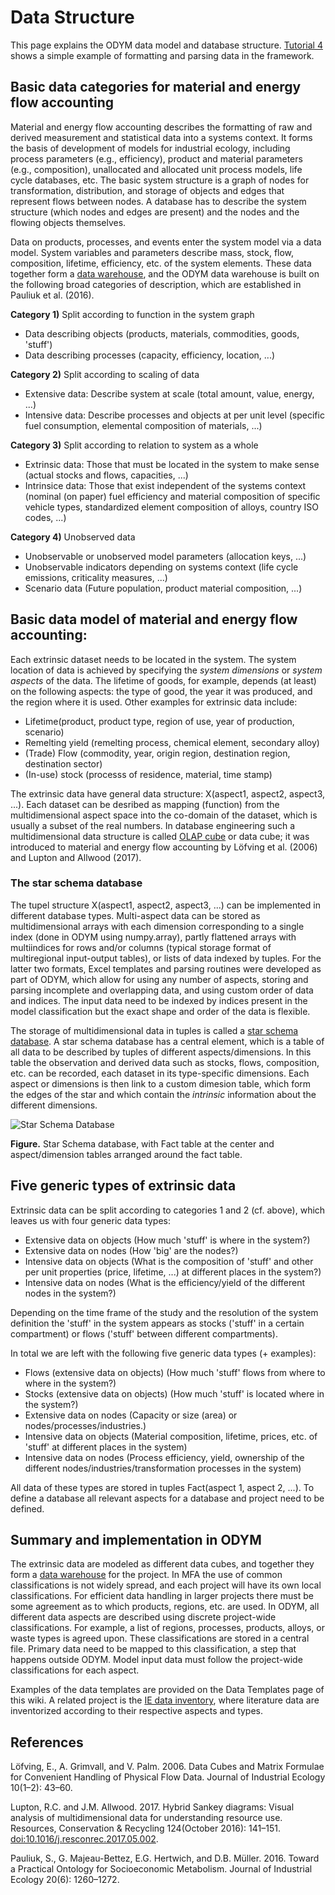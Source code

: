 # Data Structure

This page explains the ODYM data model and database structure.
[Tutorial 4](../tutorials/tutorial_4.ipynb) shows a simple example of formatting and parsing data in the framework.

## Basic data categories for material and energy flow accounting
Material and energy flow accounting describes the formatting of raw and derived measurement and statistical data into a systems context. It forms the basis of development of models for industrial ecology, including process parameters (e.g., efficiency), product and material parameters (e.g., composition), unallocated and allocated unit process models, life cycle databases, etc. The basic system structure is a graph of nodes for transformation, distribution, and storage of objects and edges that represent flows between nodes. A database has to describe the system structure (which nodes and edges are present) and the nodes and the flowing objects themselves. 

Data on products, processes, and events enter the system model via a data model. System variables and parameters describe mass, stock, flow, composition, lifetime, efficiency, etc. of the system elements. These data together form a [data warehouse](https://en.wikipedia.org/wiki/Data_warehouse), and the ODYM data warehouse is built on the following broad categories of description, which are established in Pauliuk et al. (2016).

__Category 1)__ Split according to function in the system graph
+ Data describing objects (products, materials, commodities, goods, 'stuff')
+ Data describing processes (capacity, efficiency, location, ...)

__Category 2)__ Split according to scaling of data
+ Extensive data: Describe system at scale (total amount, value, energy, ...)
+ Intensive data: Describe processes and objects at per unit level (specific fuel consumption, elemental composition of materials, ...)

__Category 3)__ Split according to relation to system as a whole
+ Extrinsic data: Those that must be located in the system to make sense (actual stocks and flows, capacities, ...)
+ Intrinsice data: Those that exist independent of the systems context (nominal (on paper) fuel efficiency and material composition of specific vehicle types, standardized element composition of alloys, country ISO codes, ...)

__Category 4)__ Unobserved data
+ Unobservable or unobserved model parameters (allocation keys, ...)
+ Unobservable indicators depending on systems context (life cycle emissions, criticality measures, ...)
+ Scenario data (Future population, product material composition, ...)

## Basic data model of material and energy flow accounting:
Each extrinsic dataset needs to be located in the system. The system location of data is achieved by specifying the _system dimensions_ or _system aspects_ of the data. The lifetime of goods, for example, depends (at least) on the following aspects: the type of good, the year it was produced, and the region where it is used. Other examples for extrinsic data include:

* Lifetime(product, product type, region of use, year of production, scenario)
* Remelting yield (remelting process, chemical element, secondary alloy)
* (Trade) Flow (commodity, year, origin region, destination region, destination sector)
* (In-use) stock (processs of residence, material, time stamp)

The extrinsic data have general data structure: X(aspect1, aspect2, aspect3, ...). Each dataset can be desribed as mapping (function) from the multidimensional aspect space into the co-domain of the dataset, which is usually a subset of the real numbers. In database engineering such a multidimensional data structure is called [OLAP cube](https://en.wikipedia.org/wiki/OLAP_cube) or data cube; it was introduced to material and energy flow accounting by Löfving et al. (2006) and Lupton and Allwood (2017).

###   The star schema database
The tupel structure X(aspect1, aspect2, aspect3, ...) can be implemented in different database types. Multi-aspect data can be stored as multidimensional arrays with each dimension corresponding to a single index (done in ODYM using numpy.array), partly flattened arrays with multiindices for rows and/or columns (typical storage format of multiregional input-output tables), or lists of data indexed by tuples. For the latter two formats, Excel templates and parsing routines were developed as part of ODYM, which allow for using any number of aspects, storing and parsing incomplete and overlapping data, and using custom order of data and indices. The input data need to be indexed by indices present in the model classification but the exact shape and order of the data is flexible. 

The storage of multidimensional data in tuples is called a [star schema database](https://en.wikipedia.org/wiki/Star_schema). A star schema database has a central element, which is a table of all data to be described by tuples of different aspects/dimensions. In this table the observation and derived data such as stocks, flows, composition, etc. can be recorded, each dataset in its type-specific dimensions. Each aspect or dimensions is then link to a custom dimesion table, which form the edges of the star and which contain the _intrinsic_ information about the different dimensions.

![Star Schema Database](http://www.industrialecology.uni-freiburg.de/resources/StarSchema_ODYM.png)

__Figure.__ Star Schema database, with Fact table at the center and aspect/dimension tables arranged around the fact table.

## Five generic types of extrinsic data
Extrinsic data can be split according to categories 1 and 2 (cf. above), which leaves us with four generic data types:
+ Extensive data on objects (How much 'stuff' is where in the system?)
+ Extensive data on nodes (How 'big' are the nodes?)
+ Intensive data on objects (What is the composition of 'stuff' and other per unit properties (price, lifetime, ...) at different places in the system?)
+ Intensive data on nodes (What is the efficiency/yield of the different nodes in the system?)

Depending on the time frame of the study and the resolution of the system definition the 'stuff' in the system appears as stocks ('stuff' in a certain compartment) or flows ('stuff' between different compartments).

In total we are left with the following five generic data types (+ examples):
+ Flows (extensive data on objects) (How much 'stuff' flows from where to where in the system?)
+ Stocks (extensive data on objects) (How much 'stuff' is located where in the system?)
+ Extensive data on nodes (Capacity or size (area) or nodes/processes/industries.)
+ Intensive data on objects (Material composition, lifetime, prices, etc. of 'stuff' at different places in the system)
+ Intensive data on nodes (Process efficiency, yield, ownership of the different nodes/industries/transformation processes in the system)

All data of these types are stored in tuples Fact(aspect 1, aspect 2, ...). To define a database all relevant aspects for a database and project need to be defined. 

## Summary and implementation in ODYM
The extrinsic data are modeled as different data cubes, and together they form a [data warehouse](https://en.wikipedia.org/wiki/Data_warehouse) for the project. In MFA the use of common classifications is not widely spread, and each project will have its own local classifications. For efficient data handling in larger projects there must be some agreement as to which products, regions, etc. are used. In ODYM, all different data aspects are described using discrete project-wide classifications. For example, a list of regions, processes, products, alloys, or waste types is agreed upon. These classifications are stored in a central file. Primary data need to be mapped to this classification, a step that happens outside ODYM. Model input data must follow the project-wide classifications for each aspect.

Examples of the data templates are provided on the Data Templates page of this wiki.
A related project is the [IE data inventory](https://docs.google.com/spreadsheets/d/1yupwhtfUiBnW5DcAzOTek03gxzH22hDzn_djzwocDGA/edit), where literature data are inventorized according to their respective aspects and types.

## References

Löfving, E., A. Grimvall, and V. Palm. 2006. Data Cubes and Matrix Formulae for Convenient Handling of Physical Flow Data. Journal of Industrial Ecology 10(1–2): 43–60.

Lupton, R.C. and J.M. Allwood. 2017. Hybrid Sankey diagrams: Visual analysis of multidimensional data for understanding resource use. Resources, Conservation & Recycling 124(October 2016): 141–151. [doi:10.1016/j.resconrec.2017.05.002](https://doi.org/10.1016/j.resconrec.2017.05.002).

Pauliuk, S., G. Majeau-Bettez, E.G. Hertwich, and D.B. Müller. 2016. Toward a Practical Ontology for Socioeconomic Metabolism. Journal of Industrial Ecology 20(6): 1260–1272.